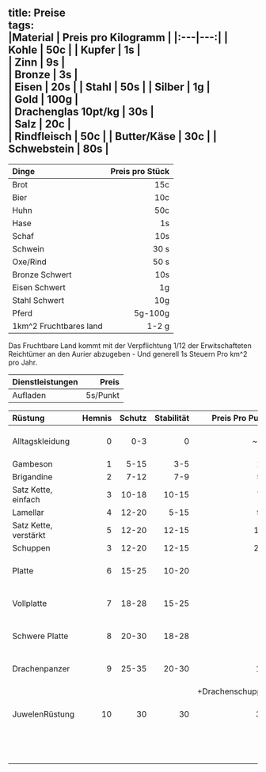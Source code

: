 title: Preise  
tags:   
|Material | Preis pro Kilogramm |
|:---|---:|
| Kohle | 50c |
| Kupfer | 1s |  
| Zinn | 9s |  
| Bronze | 3s |  
| Eisen  | 20s |
| Stahl  | 50s |
| Silber | 1g  |  
| Gold | 100g |  
| Drachenglas 10pt/kg | 30s |  
| Salz | 20c |  
| Rindfleisch | 50c |
| Butter/Käse | 30c |
| Schwebstein | 80s |  
---
|Dinge| Preis pro Stück |
| :---|---:|
| Brot| 15c|
| Bier| 10c|
| Huhn| 50c|
| Hase| 1s|
| Schaf| 10s|
| Schwein| 30 s|
| Oxe/Rind| 50 s|
| Bronze Schwert| 10s |  
| Eisen Schwert| 1g |
| Stahl Schwert| 10g |
| Pferd | 5g-100g |  
| 1km^2 Fruchtbares land | 1-2 g |  


Das Fruchtbare Land kommt mit der Verpflichtung 1/12 der Erwitschafteten Reichtümer an den Aurier abzugeben - Und generell 1s Steuern Pro km^2 pro Jahr.   

|Dienstleistungen | Preis |  
| :--- | ---: |  
| Aufladen | 5s/Punkt |  



|Rüstung| Hemnis | Schutz | Stabilität | Preis Pro Punkt | Anmerkung |  
| :---|---:|---:|---:|---:|---:|   
| Alltagskleidung| 0| 0-3 | 0 | ~ 1 s | Nicht auf Schutz ausgelegt |   
| Gambeson | 1 | 5-15 | 3-5 | 15s | |  
| Brigandine | 2 | 7-12 | 7-9 | 50s |  |  
| Satz Kette, einfach | 3 | 10-18 | 10-15 | 75s | |  
| Lamellar | 4| 12-20 | 5-15 | 90s | |
| Satz Kette, verstärkt | 5 | 12-20 | 12-15 | 1.5g | |  
| Schuppen | 3 | 12-20 | 12-15 | 2.5g | |
| Platte | 6 | 15-25 | 10-20 | 4g | Nimmt Schaden von stumpfen Waffen |  
| Vollplatte | 7 | 18-28 | 15-25 | 6g| Nimmt Schaden von stumpfen Waffen |  
| Schwere Platte | 8 | 20-30 | 18-28 | 9g| Nimmt Schaden von stumpfen Waffen |  
| Drachenpanzer | 9 |  25-35 | 20-30 | 15g | Nimmt keinen Schaden von Magie |  
|               |   |        |       |+Drachenschuppen ||
| JuwelenRüstung  | 10 | 30 | 30 | 30g | dutzende verzauberungen möglich|   
| |  |  |  |  | Nimmt Schaden von stumpfen Waffen |    


